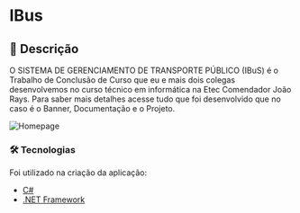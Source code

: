 # IBus

## 📖 Descrição 
<p>O SISTEMA DE GERENCIAMENTO DE TRANSPORTE PÚBLICO (IBuS) é o Trabalho de Conclusão de Curso que eu e mais dois colegas desenvolvemos no curso técnico em informática na Etec Comendador João Rays. Para saber mais detalhes acesse tudo que foi desenvolvido que no caso é o Banner, Documentação e o Projeto.</p>

![Homepage](https://i.imgur.com/43shZvc.jpeg)

### 🛠 Tecnologias
Foi utilizado na criação da aplicação:

- [C#](https://docs.microsoft.com/pt-br/visualstudio/ide/quickstart-aspnet-core?view=vs-2022)
- [.NET Framework](https://dotnet.microsoft.com/en-us/)
